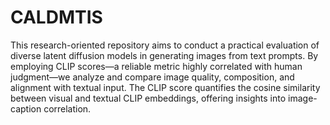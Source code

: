 # CALDMTIS
This research-oriented repository aims to conduct a practical evaluation of diverse latent diffusion models in generating images from text prompts. By employing CLIP scores—a reliable metric highly correlated with human judgment—we analyze and compare image quality, composition, and alignment with textual input. The CLIP score quantifies the cosine similarity between visual and textual CLIP embeddings, offering insights into image-caption correlation.
